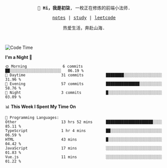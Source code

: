 <p align="center">
  <samp>
    <span><strong>👋 Hi，我是初柒</strong>,</span>
    <span>一枚正在修炼的前端小法师.</span>
  </samp>
</p>

<p align="center">
  <samp>
    <a href="https://www.wolai.com/dec-seven/wyPFvMTwAcD9muc6RMfThB">notes</a> |
    <a href="https://github.com/dec-seven/fe-study">study</a> |
    <a href="https://leetcode.cn/u/dec-seven/">leetcode</a>
  </samp>
</p>
<p align="center">
  <samp>
    <span>热爱生活，奔赴山海.</span>
  </samp>
</p>
<br>

<!--START_SECTION:waka-->
![Code Time](http://img.shields.io/badge/Code%20Time-1%2C073%20hrs%2025%20mins-blue)

**I'm a Night 🦉** 

```text
🌞 Morning                6 commits           ██░░░░░░░░░░░░░░░░░░░░░░░   06.19 % 
🌆 Daytime                31 commits          ████████░░░░░░░░░░░░░░░░░   31.96 % 
🌃 Evening                57 commits          ███████████████░░░░░░░░░░   58.76 % 
🌙 Night                  3 commits           █░░░░░░░░░░░░░░░░░░░░░░░░   03.09 % 
```


📊 **This Week I Spent My Time On** 

```text
💬 Programming Languages: 
Other                    13 hrs 52 mins      █████████████████████░░░░   85.11 % 
TypeScript               1 hr 4 mins         ██░░░░░░░░░░░░░░░░░░░░░░░   06.59 % 
HTML                     43 mins             █░░░░░░░░░░░░░░░░░░░░░░░░   04.42 % 
JavaScript               17 mins             ░░░░░░░░░░░░░░░░░░░░░░░░░   01.83 % 
Vue.js                   11 mins             ░░░░░░░░░░░░░░░░░░░░░░░░░   01.22 % 
```


<!--END_SECTION:waka-->

